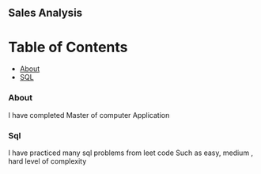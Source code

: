 ## Sales Analysis 

# Table of Contents
- [About](#About)
- [SQL](https://github.com/suja27/Sqlquery_Practice_QA23)


### About
   I have completed Master of computer Application
   
   ### Sql 
  I have  practiced many sql problems from leet code  Such as easy, medium , hard level of complexity 
